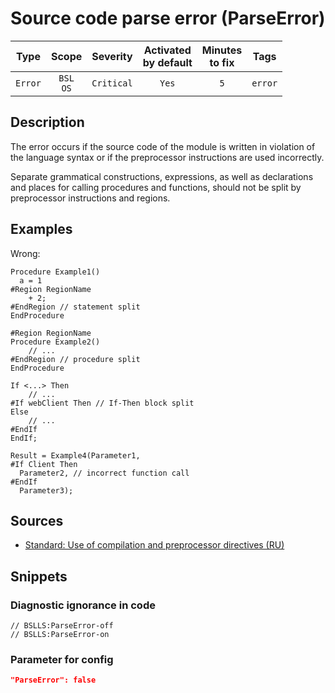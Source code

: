 # Source code parse error (ParseError)

|   Type    |    Scope    |  Severity   |    Activated<br>by default    |    Minutes<br>to fix    |  Tags   |
|:--------:|:-----------------------------:|:-----------:|:------------------------------:|:-----------------------------------:|:-------:|
| `Error` |         `BSL`<br>`OS`         | `Critical` |              `Yes`              |                 `5`                 | `error` |

<!-- Блоки выше заполняются автоматически, не трогать -->
## Description

The error occurs if the source code of the module is written in violation of the language syntax or if the preprocessor instructions are used incorrectly.

Separate grammatical constructions, expressions, as well as declarations and places for calling procedures and functions, should not be split by preprocessor instructions and regions.

## Examples

Wrong:

```bsl
Procedure Example1()
  a = 1
#Region RegionName
    + 2;
#EndRegion // statement split
EndProcedure

#Region RegionName
Procedure Example2()
    // ...
#EndRegion // procedure split
EndProcedure

If <...> Then
    // ...
#If webClient Then // If-Then block split
Else
    // ...
#EndIf
EndIf;

Result = Example4(Parameter1,
#If Client Then
  Parameter2, // incorrect function call
#EndIf
  Parameter3);
```

## Sources

* [Standard: Use of compilation and preprocessor directives (RU)](https://its.1c.ru/db/v8std#content:439:hdoc)

## Snippets

<!-- Блоки ниже заполняются автоматически, не трогать -->
### Diagnostic ignorance in code

```bsl
// BSLLS:ParseError-off
// BSLLS:ParseError-on
```

### Parameter for config

```json
"ParseError": false
```
